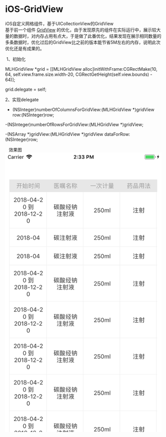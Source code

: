 # iOS-GridView
iOS自定义网格组件，基于UICollectionView的GridView   
基于前一个组件 [GridView](https://github.com/ayu250/GridView)  的优化，由于发现原先的组件在实际运行中，展示较大量的数据时，对内存占用有点大，于是做了此番优化，结果发现在展示相同数量的多条数据时，优化过后的GridView比之前的版本能节省5M左右的内存，说明此次优化还是有成果的。
  
  1、初始化

MLHGridView *grid = [[MLHGridView alloc]initWithFrame:CGRectMake(10, 64, self.view.frame.size.width-20, CGRectGetHeight(self.view.bounds) - 64)];

grid.delegate = self;

2、实现delegate

- (NSInteger)numberOfColumnsForGridView:(MLHGridView *)gridView row:(NSInteger)row;  


-(NSInteger)numberOfRowsForGridView:(MLHGridView *)gridView;  


-(NSArray *)gridView:(MLHGridView *)gridView dataForRow:(NSInteger)row;  

  
  效果图
![image](https://github.com/ayu250/iOS-GridView/blob/master/Simulator%20Screen%20Shot%20-%20iPhone%208%20-%202018-05-18%20at%2014.33.25.png)
